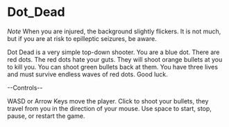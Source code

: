 # Dot_Dead

*Note*  When you are injured, the background slightly flickers.  It is not much, but if you are at risk to epilleptic seizures, be aware.

Dot Dead is a very simple top-down shooter.
You are a blue dot.
There are red dots.
The red dots hate your guts.
They will shoot orange bullets at you to kill you.
You can shoot green bullets back at them.
You have three lives and must survive endless waves of red dots.
Good luck.

--Controls--

WASD or Arrow Keys move the player.
Click to shoot your bullets, they travel from you in the direction of your mouse.
Use space to start, stop, pause, or restart the game.
